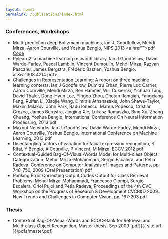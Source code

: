 ```yaml
---
layout: home2
permalink: /publications/index.html
---
```

### Conferences, Workshops

* Multi-prediction deep Boltzmann machines, Ian J. Goodfellow, Mehdi Mirza, Aaron Courville, and Yoshua Bengio, NIPS 2013 <a href"">pdf</a>
<a href="http://www-etud.iro.umontreal.ca/~goodfeli/mp_dbm.html">Code</a>
* Pylearn2: a machine learning research library. Ian J Goodfellow, David Warde-Farley, Pascal Lamblin, Vincent Dumoulin, Mehdi Mirza, Razvan Pascanu, James Bergstra, Frédéric Bastien, Yoshua Bengio. arXiv:1308.4214 <a hred="">pdf></a>
* Challenges in Representation Learning: A report on three machine learning contests. Ian J Goodfellow, Dumitru Erhan, Pierre Luc Carrier, Aaron Courville, Mehdi Mirza, Ben Hamner, Will Cukierski, Yichuan Tang, David Thaler, Dong-Hyun Lee, Yingbo Zhou, Chetan Ramaiah, Fangxiang Feng, Ruifan Li, Xiaojie Wang, Dimitris Athanasakis, John Shawe-Taylor, Maxim Milakov, John Park, Radu Ionescu, Marius Popescu, Cristian Grozea, James Bergstra, Jingjing Xie, Lukasz Romaszko, Bing Xu, Zhang Chuang, Yoshua Bengio, International Conference On Neural Information Processing, 2013 pdf
* Maxout Networks. Ian J. Goodfellow, David Warde-Farley, Mehdi Mirza, Aaron Courville, Yoshua Bengio. International Conference on Machine Learning, 2013 pdf
* Disentangling factors of variation for facial expression recognition, S Rifai, Y Bengio, A Courville, P Vincent, M Mirza, ECCV 2012 pdf
* Contextual-Guided Bag-Of-Visual-Words Model for Multi-class Object Categorization. Mehdi Mirza-Mohammadi, Sergio Escalera, and Petia Radeva. Conference on Computer Analysis of Images and Patterns, pp. 748-756, 2009 (Oral Presentation) pdf
* Ranking Error Correcting Output Codes Output for Class Retrieval Problems. Mehdi Mirza-Mohammadi, Francesco Ciompi, Sergio Escalera, Oriol Pujol and Petia Radeva, Proceedings of the 4th CVC Workshop on the Progress of Research & Development CVCR&D 2009. New Trends and Challenges in Computer Vision, pp. 197-203 pdf

### Thesis

* Contextual Bag-Of-Visual-Words and ECOC-Rank for Retrieval and Multi-class Object Recognition, Master thesis, Sep 2009 [pdf]({{ site.url }}/pdfs/master.pdf)
